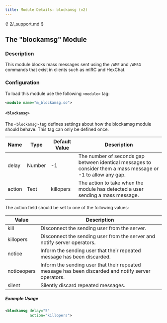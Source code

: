 ```yaml
---
title: Module Details: blockamsg (v2)
---
```


{! 2/_support.md !}

## The "blockamsg" Module

### Description

This module blocks mass messages sent using the `/AME` and `/AMSG` commands that exist in clients such as mIRC and HexChat.

### Configuration

To load this module use the following `<module>` tag:

```xml
<module name="m_blockamsg.so">
```

#### `<blockamsg>`

The `<blockamsg>` tag defines settings about how the blockamsg module should behave. This tag can only be defined once.

Name   | Type   | Default Value | Description
------ | ------ | ------------- | -----------
delay  | Number | -1            | The number of seconds gap between identical messages to consider them a mass message or -1 to allow any gap.
action | Text   | killopers     | The action to take when the module has detected a user sending a mass message.

The action field should be set to one of the following values:

Value       | Description
----------- | -----------
kill        | Disconnect the sending user from the server.
killopers   | Disconnect the sending user from the server and notify server operators.
notice      | Inform the sending user that their repeated message has been discarded.
noticeopers | Inform the sending user that their repeated message has been discarded and notify server operators.
silent      | Silently discard repeated messages.

##### Example Usage

```xml
<blockamsg delay="5"
           action="killopers">
```
